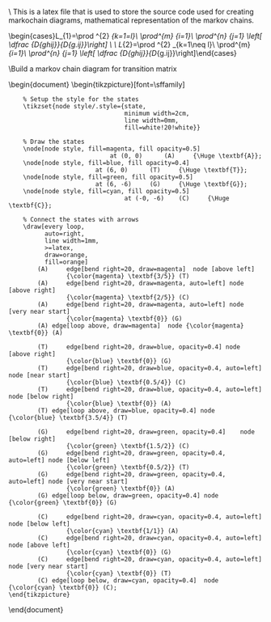 
\ This is a latex file that is used to store the source code used for creating markochain diagrams, mathematical representation of the markov chains.

\begin{cases}L_{1}=\prod ^{2} _{k=1=l}\ \prod^{m} _{i=1}\ \prod^{n} _{j=1} \left[ \dfrac {D_{ghij}}{D_{g.ij}}\right] \\ \\
L_{2}=\prod ^{2} _{k=1\neq l}\ \prod^{m} _{i=1}\ \prod^{n} _{j=1} \left[ \dfrac {D_{ghij}}{D_{g.ij}}\right]\end{cases}

\Build a markov chain diagram for transition matrix 

\begin{document}
    \begin{tikzpicture}[font=\sffamily]

        % Setup the style for the states
        \tikzset{node style/.style={state, 
                                    minimum width=2cm,
                                    line width=0mm,
                                    fill=white!20!white}}

        % Draw the states
        \node[node style, fill=magenta, fill opacity=0.5]
                                at (0, 0)      (A)     {\Huge \textbf{A}};
        \node[node style, fill=blue, fill opacity=0.4] 
                            at (6, 0)      (T)     {\Huge \textbf{T}};
        \node[node style, fill=green, fill opacity=0.5] 
                            at (6, -6)     (G)     {\Huge \textbf{G}};
        \node[node style, fill=cyan, fill opacity=0.5] 
                                    at (-0, -6)    (C)     {\Huge \textbf{C}};

        % Connect the states with arrows
        \draw[every loop,
              auto=right,
              line width=1mm,
              >=latex,
              draw=orange,
              fill=orange]
            (A)     edge[bend right=20, draw=magenta]  node [above left] 
            		{\color{magenta} \textbf{3/5}} (T) 
            (A)     edge[bend right=20, draw=magenta, auto=left] node [above right] 
            		{\color{magenta} \textbf{2/5}} (C)
            (A)     edge[bend right=20, draw=magenta, auto=left] node [very near start] 
            		{\color{magenta} \textbf{0}} (G)
            (A) edge[loop above, draw=magenta]  node {\color{magenta} \textbf{0}} (A)
            
            (T)     edge[bend right=20, draw=blue, opacity=0.4] node [above right] 
            		{\color{blue} \textbf{0}} (G)
            (T)     edge[bend right=20, draw=blue, opacity=0.4, auto=left] node [near start] 
            		{\color{blue} \textbf{0.5/4}} (C)
            (T)     edge[bend right=20, draw=blue, opacity=0.4, auto=left] node [below right] 
            		{\color{blue} \textbf{0}} (A)
            (T) edge[loop above, draw=blue, opacity=0.4] node {\color{blue} \textbf{3.5/4}} (T)
            
            (G)     edge[bend right=20, draw=green, opacity=0.4]    node [below right] 
            		{\color{green} \textbf{1.5/2}} (C)
            (G)     edge[bend right=20, draw=green, opacity=0.4, auto=left] node [below left] 
            		{\color{green} \textbf{0.5/2}} (T)
            (G)     edge[bend right=20, draw=green, opacity=0.4, auto=left] node [very near start] 
            		{\color{green} \textbf{0}} (A)
            (G) edge[loop below, draw=green, opacity=0.4] node {\color{green} \textbf{0}} (G)
            
            (C)     edge[bend right=20, draw=cyan, opacity=0.4, auto=left] node [below left] 
            		{\color{cyan} \textbf{1/1}} (A)
            (C)     edge[bend right=20, draw=cyan, opacity=0.4, auto=left] node [above left] 
            		{\color{cyan} \textbf{0}} (G)
            (C)     edge[bend right=20, draw=cyan, opacity=0.4, auto=left] node [very near start] 
            		{\color{cyan} \textbf{0}} (T)
            (C) edge[loop below, draw=cyan, opacity=0.4]  node {\color{cyan} \textbf{0}} (C);
    \end{tikzpicture}
\end{document}



